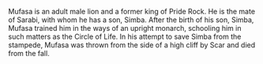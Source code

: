 Mufasa is an adult male lion and a former king of Pride Rock. He is the mate of Sarabi, with whom he has a son, Simba. After the birth of his son, Simba, Mufasa trained him in the ways of an upright monarch, schooling him in such matters as the Circle of Life. In his attempt to save Simba from the stampede, Mufasa was thrown from the side of a high cliff by Scar and died from the fall.